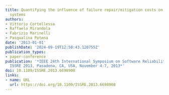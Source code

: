 ```yaml
---
title: Quantifying the influence of failure repair/mitigation costs on service-based
  systems
authors:
- Vittorio Cortellessa
- Raffaela Mirandola
- Fabrizio Marinelli
- Pasqualina Potena
date: '2013-01-01'
publishDate: '2024-09-19T12:50:43.120755Z'
publication_types:
- paper-conference
publication: '*IEEE 24th International Symposium on Software Reliability Engineering,
  ISSRE 2013, Pasadena, CA, USA, November 4-7, 2013*'
doi: 10.1109/ISSRE.2013.6698908
links:
- name: URL
  url: https://doi.org/10.1109/ISSRE.2013.6698908
---
```


